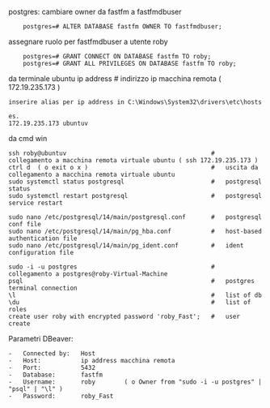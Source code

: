 
postgres:
	cambiare owner da fastfm a fastfmdbuser

		postgres=# ALTER DATABASE fastfm OWNER TO fastfmdbuser;

assegnare ruolo per fastfmdbuser a utente roby

		postgres=# GRANT CONNECT ON DATABASE fastfm TO roby;
		postgres=# GRANT ALL PRIVILEGES ON DATABASE fastfm TO roby;

da terminale ubuntu
	ip address												#	indirizzo ip macchina remota ( 172.19.235.173 )
	
	inserire alias per ip address in C:\Windows\System32\drivers\etc\hosts
	
	es.
	172.19.235.173 ubuntuv
	
	
da cmd win

	ssh roby@ubuntuv										#	collegamento a macchina remota virtuale ubuntu ( ssh 172.19.235.173 )
	ctrl d	( o exit o x )									#	uscita da collegamento a macchina remota virtuale ubuntu
	sudo systemctl status postgresql						#	postgresql status
	sudo systemctl restart postgresql						#	postgresql service restart
	
	sudo nano /etc/postgresql/14/main/postgresql.conf		#	postgresql conf file
	sudo nano /etc/postgresql/14/main/pg_hba.conf			# 	host-based authentication file
	sudo nano /etc/postgresql/14/main/pg_ident.conf    		#	ident configuration file

	sudo -i -u postgres										#	collegamento a postgres@roby-Virtual-Machine
	psql													#	postgres terminal connection
	\l														#	list of db
	\du														#	list of roles
	create user roby with encrypted password 'roby_Fast';	#	user create
	

Parametri DBeaver:

	-	Connected by: 	Host
	-	Host:			ip address macchina remota
	-	Port:			5432
	-	Database:		fastfm
	-	Username:		roby		( o Owner from "sudo -i -u postgres" | "psql" | "\l" )
	-	Password:		roby_Fast

